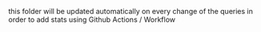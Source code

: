 this folder will be updated automatically on every change of the queries in order to add stats using Github Actions / Workflow
